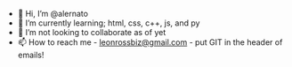 - 👋 Hi, I’m @alernato
- 🌱 I’m currently learning; html, css, c++, js, and py
- 💞️ I’m not looking to collaborate as of yet
- 📫 How to reach me - leonrossbiz@gmail.com - put GIT in the header of emails!

<!---
alernato/alernato is a ✨ special ✨ repository because its `README.md` (this file) appears on your GitHub profile.
You can click the Preview link to take a look at your changes.
--->

